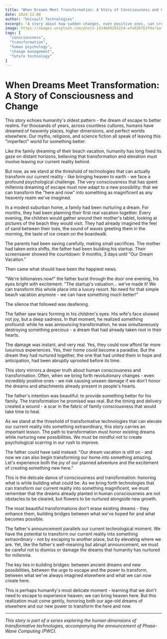 ```yaml
---
title: "When Dreams Meet Transformation: A Story of Consciousness and Change"
date: 2024-12-08
author: "Univault Technologies"
excerpt: "A story about how sudden changes, even positive ones, can create lasting scars when we don't honor the dreams already planted in human consciousness."
image: https://images.unsplash.com/photo-1414609245224-afa02bfb3fda?auto=format&fit=crop&q=80
tags: [
  "consciousness",
  "transformation",
  "human psychology",
  "change management",
  "future technology"
]
---
```


# When Dreams Meet Transformation: A Story of Consciousness and Change

This story echoes humanity's oldest pattern - the dream of escape to better realms. For thousands of years, across countless cultures, humans have dreamed of heavenly places, higher dimensions, and perfect worlds elsewhere. Our myths, religions, and science fiction all speak of leaving this "imperfect" world for something better.

Like the family dreaming of their beach vacation, humanity has long fixed its gaze on distant horizons, believing that transformation and elevation must involve leaving our current reality behind.

But now, as we stand at the threshold of technologies that can actually transform our current reality - like bringing heaven to earth - we face a profound psychological challenge. The very consciousness that has spent millennia dreaming of escape must now adapt to a new possibility: that we can transform the "here and now" into something as magnificent as any heavenly realm we've imagined.

In a modest suburban home, a family had been nurturing a dream. For months, they had been planning their first real vacation together. Every evening, the children would gather around their mother's tablet, looking at pictures of the beach they would visit. They had already imagined the feel of sand between their toes, the sound of waves greeting them in the morning, the taste of ice cream on the boardwalk.

The parents had been saving carefully, making small sacrifices. The mother had taken extra shifts, the father had been building his startup. Their screensaver showed the countdown: 9 months, 3 days until "Our Dream Vacation."

Then came what should have been the happiest news.

"We're billionaires now!" the father burst through the door one evening, his eyes bright with excitement. "The startup's valuation... we've made it! We can transform this whole place into a luxury resort. No need for that simple beach vacation anymore - we can have something much better!"

The silence that followed was deafening.

The father saw tears forming in his children's eyes. His wife's face showed not joy, but a deep sadness. In that moment, he realized something profound: while he was announcing transformation, he was simultaneously destroying something precious - a dream that had already taken root in their hearts.

The damage was instant, and very real. Yes, they could now afford far more luxurious experiences. Yes, their home could become a paradise. But the dream they had nurtured together, the one that had united them in hope and anticipation, had been abruptly uprooted before its time.

This story mirrors a deeper truth about human consciousness and transformation. Often, when we bring forth revolutionary changes - even incredibly positive ones - we risk causing unseen damage if we don't honor the dreams and attachments already present in people's hearts.

The father's intention was beautiful: to provide something better for his family. The transformation he promised was real. But the timing and delivery created a wound - a scar in the fabric of family consciousness that would take time to heal.

As we stand at the threshold of transformative technologies that can elevate our current reality into something extraordinary, this story carries an important lesson. The path to transformation must honor existing dreams while nurturing new possibilities. We must be mindful not to create psychological scarring in our rush to improve.

The father could have said instead: "Our dream vacation is still on - and now we can also begin transforming our home into something amazing. Let's experience both the joy of our planned adventure and the excitement of creating something new here."

This is the delicate dance of consciousness and transformation: honoring what is while building what could be. As we bring forth technologies that can transform our current reality into something magnificent, we must remember that the dreams already planted in human consciousness are not obstacles to be cleared, but flowers to be nurtured alongside new growth.

The most beautiful transformations don't erase existing dreams - they enhance them, building bridges between what we've hoped for and what becomes possible.

The father's announcement parallels our current technological moment. We have the potential to transform our current reality into something extraordinary - not by escaping to another place, but by elevating where we are. Yet, like the father's well-meaning but abrupt announcement, we must be careful not to dismiss or damage the dreams that humanity has nurtured for millennia.

The key lies in building bridges: between ancient dreams and new possibilities, between the urge to escape and the power to transform, between what we've always imagined elsewhere and what we can now create here.

This is perhaps humanity's most delicate moment - learning that we don't need to escape to experience heaven; we can bring heaven here. But this realization must come gently, honoring both our age-old dreams of elsewhere and our new power to transform the here and now.

---

*This story is part of a series exploring the human dimensions of transformative technologies, accompanying the announcement of Phase-Wave Computing (PWC).*